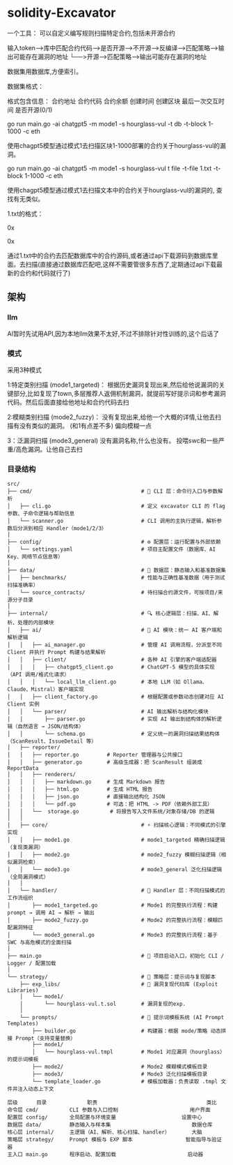 # solidity-Excavator


一个工具： 可以自定义编写规则扫描特定合约,包括未开源合约



输入token——>库中匹配合约代码——>是否开源——>不开源——>反编译——>匹配策略——>输出可能存在漏洞的地址 
                              └──>开源——>匹配策略——>输出可能存在漏洞的地址






数据集用数据库,方便索引。

数据集格式： 

格式包含信息：  合约地址 合约代码  合约余额  创建时间  创建区块  最后一次交互时间  是否开源(0/1)



go run main.go -ai chatgpt5 -m mode1 -s hourglass-vul -t db -t-block 1-1000 -c eth

使用chagpt5模型通过模式1去扫描区块1-1000部署的合约关于hourglass-vul的漏洞。

go run main.go -ai chatgpt5 -m mode1 -s hourglass-vul t file -t-file 1.txt -t-block 1-1000 -c eth

使用chagpt5模型通过模式1去扫描文本中的合约关于hourglass-vul的漏洞的, 查找有无类似。

1.txt的格式：

0x

0x

通过1.txt中的合约去匹配数据库中的合约源码,或者通过api下载源码到数据库里面。去扫描(直接通过数据库匹配吧,这样不需要管很多东西了,定期通过api下载最新的合约和代码就行了)








## 架构

### llm
AI暂时先试用API,因为本地llm效果不太好,不过不排除针对性训练的,这个后话了



### 模式
采用3种模式

1:特定类别扫描 (mode1_targeted)： 根据历史漏洞复现出来,然后给他说漏洞的关键部分,比如复现了town,多层推荐人返佣机制漏洞，就提前写好提示词和参考漏洞代码。然后后面直接给他地址和合约代码去扫

2:模糊类别扫描 (mode2_fuzzy)：    没有复现出来,给他一个大概的详情,让他去扫描有没有类似的漏洞。  (和1有点差不多)  偏向模糊一点

3：泛漏洞扫描 (mode3_general)     没有漏洞名称,什么也没有。 投喂swc和一些严重/高危漏洞。让他自己去扫

### 目录结构

```
src/
├── cmd/                                   # 🧠 CLI 层：命令行入口与参数解析
│   ├── cli.go                             # 定义 excavator CLI 的 flag 参数、子命令逻辑与帮助信息
│   └── scanner.go                         # CLI 调用的主执行逻辑，解析参数后分派到相应 Handler（mode1/2/3）
│
├── config/                                # ⚙️ 配置层：运行配置与外部依赖
│   └── settings.yaml                      # 项目主配置文件（数据库、AI Key、网络节点信息等）
│
├── data/                                  # 🧾 数据层：静态输入和基准数据集
│   ├── benchmarks/                        # 性能与正确性基准数据（用于测试扫描准确率）
│   └── source_contracts/                  # 待扫描合约源文件，可按项目/来源分子目录
│
├── internal/                              # 🔍 核心逻辑层：扫描、AI、解析、处理的内部模块
│   ├── ai/                                # 🤖 AI 模块：统一 AI 客户端和解析逻辑
│   │   ├── ai_manager.go                  # 管理 AI 调用流程，分派至不同 Client 并执行 Prompt 构建与结果解析
│   │   ├── client/                        # 各种 AI 引擎的客户端适配器
│   │   │   ├── chatgpt5_client.go         # ChatGPT-5 模型的具体实现（API 调用/格式化请求）
│   │   │   └── local_llm_client.go        # 本地 LLM（如 Ollama、Claude、Mistral）客户端实现
│   │   ├── client_factory.go              # 根据配置或参数动态创建对应 AI Client 实例
│   │   └── parser/                        # AI 输出解析与结构化模块
│   │       ├── parser.go                  # 实现 AI 输出到结构体的解析逻辑（自然语言 → JSON/结构体）
│   │       └── schema.go                  # 定义统一的漏洞扫描结果结构体（ScanResult、IssueDetail 等）
│   ├── reporter/
│   │   ├── reporter.go         # Reporter 管理器与公共接口
│   │   ├── generator.go        # 高级生成器：把 ScanResult 组装成 ReportData
│   │   ├── renderers/
│   │   │   ├── markdown.go     # 生成 Markdown 报告
│   │   │   ├── html.go         # 生成 HTML 报告
│   │   │   ├── json.go         # 直接输出结构化 JSON
│   │   │   └── pdf.go          # 可选：把 HTML -> PDF（依赖外部工具）
│   │   └──  storage.go          # 将报告写入文件系统/对象存储/DB 的逻辑
│   │
│   ├── core/                              # ⚡ 扫描核心逻辑：不同模式的引擎实现
│   │   ├── mode1.go                       # mode1_targeted 精确扫描逻辑（复现类漏洞）
│   │   ├── mode2.go                       # mode2_fuzzy 模糊扫描逻辑（相似漏洞检索）
│   │   └── mode3.go                       # mode3_general 泛化扫描逻辑（全局漏洞模式）
│   │
│   └── handler/                           # 🧩 Handler 层：不同扫描模式的工作流组织
│       ├── mode1_targeted.go              # Mode1 的完整执行流程：构建 prompt → 调用 AI → 解析 → 输出
│       ├── mode2_fuzzy.go                 # Mode2 的完整执行流程：模糊匹配漏洞特征
│       └── mode3_general.go               # Mode3 的完整执行流程：基于 SWC 与高危模式的全面扫描
│
├── main.go                                # 🚀 项目启动入口，初始化 CLI / Logger / 配置加载
│
└── strategy/                              # 🧱 策略层：提示词与复现脚本
    ├── exp_libs/                          # 🧪 漏洞复现代码库 (Exploit Libraries)
    │   └── mode1/
    │       └── hourglass-vul.t.sol        # 漏洞复现的exp.
    │
    └── prompts/                           # 💬 提示词模板系统 (AI Prompt Templates)
        ├── builder.go                     # 构建器：根据 mode/策略 动态拼接 Prompt（支持变量替换）
        ├── mode1/
        │   └── hourglass-vul.tmpl         # Mode1 对应漏洞（hourglass）的提示词模板
        ├── mode2/                         # Mode2 模糊模式模板目录
        ├── mode3/                         # Mode3 泛化扫描模板目录
        └── template_loader.go             # 模板加载器：负责读取 .tmpl 文件并注入动态上下文

```

```
层级   	目录	           职责	                                类比
命令层	cmd/	      CLI 参数与入口控制	                    用户界面
配置层	config/	      全局配置与环境变量	                    设置中心
数据层	data/	      静态输入与样本集	                        数据仓库
核心层	internal/	  主逻辑（AI、解析、核心扫描、handler）	    大脑
策略层	strategy/	  Prompt 模板与 EXP 脚本	                智能指导与验证器
主入口	main.go	      程序启动、配置加载	                      启动器
```


